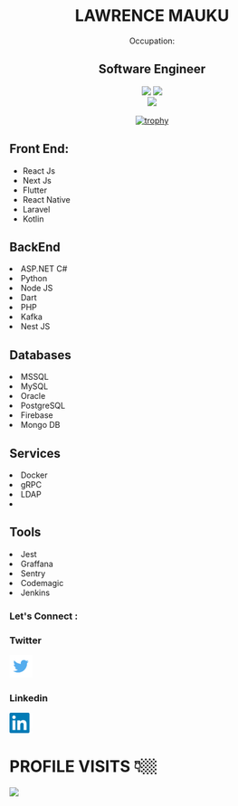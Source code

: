
<h1 align="center" >LAWRENCE MAUKU</h1></h1>
<div align="center">Occupation: 
  <h2>Software Engineer</h2> 
  
  <!--
[![My GitHub Stats](https://github-readme-stats.vercel.app/api/?username=lawrencemauku&count_private=true&theme=tokyonight&showicons=true)]()
[![My GitHub Language Stats](https://github-readme-stats.vercel.app/api/top-langs/?username=lawrencemauku&langs_count=5&theme=tokyonight)]()
-->

![](https://github-readme-stats.vercel.app/api?username=lawrencemauku&theme=light&hide_border=false&include_all_commits=true&count_private=true)
![](https://github-readme-streak-stats.herokuapp.com/?user=lawrencemauku&theme=light&hide_border=false)<br/>
<img src="https://github-readme-stats.vercel.app/api/top-langs/?username=ryo-ma&layout=compact" />

  [![trophy](https://github-profile-trophy.vercel.app/?username=dirambora&margin-w=8)](https://github.com/ryo-ma/github-profile-trophy)
  
</div>

  ## Front End:
<ul>
  <li>React Js</li>
   <li>Next Js</li>
   <li>Flutter</li>
   <li>React Native</li>
   <li>Laravel</li>
   <li>Kotlin</li>
</ul>


  ## BackEnd
   <li>ASP.NET C#</li>
   <li>Python</li>
   <li>Node JS</li>
   <li>Dart</li>
   <li>PHP</li>
   <li>Kafka</li>
   <li>Nest JS</li>
   

  ## Databases
   <li>MSSQL</li>
   <li>MySQL</li>
   <li>Oracle</li>
   <li>PostgreSQL</li>
   <li>Firebase</li>
   <li>Mongo DB</li>
   
   
  ## Services
   <li>Docker</li>
   <li>gRPC</li>
   <li>LDAP</li>
   <li></li>
   
  
  ## Tools
   <li>Jest</li>
   <li>Graffana</li>
   <li>Sentry</li>
   <li>Codemagic</li>
   <li>Jenkins</li>
  

### Let's Connect :
<!--  -->

### Twitter
[<img width="40px" src="twitter.png" />](https://www.twitter.com/lawrencemauku)

### Linkedin
[<img width="40px" src="linkedin.png" />](https://www.linkedin.com/in/lawrencemauku)

# PROFILE VISITS 👇🏼
<img src="https://profile-counter.glitch.me/lawrencemauku/count.svg" />
